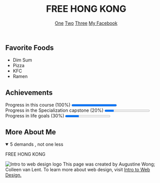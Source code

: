 <html lang="en">
  
<body>
  <header>
    <h1>FREE HONG KONG</h1>
    <nav>
      <a href="http://www.coursera.org" target="_blank">One</a>
      <a href="https://www.edx.org/" target="_blank">Two</a>
      <a href="https://www.udacity.com/" target="_blank">Three</a>
      <a href="https://www.facebook.com/Augustine.w/" target="_blank">My Facebook</a>
    </nav>
  </header>

  <section>
    <h2>Favorite Foods</h2>
    <ul>
      <li>Dim Sum</li>
      <li>Pizza</li>
      <li>KFC</li>
      <li>Ramen</li>
    </ul>
  </section>

  <section>
    <h2>Achievements</h2>
    <p>Progress in this course (100%)
      <progress value="1"></progress><br> Progress in the Specialization capstone (20%)
      <progress value="20" max="100"></progress><br> Progress in life goals (30%)
      <progress value="30" max="100"></progress>
    </p>
  </section>

  <section>
    <h2>More About Me</h2>
    <details open>
      <summary>5 demands , not one less</summary>
      <p>FREE HONG KONG </p>
    </details>
  </section>

  <footer>
    <p>
      <img src="http://www.intro-webdesign.com/images/newlogo.png" alt="Intro to web design logo"> This page was created by Augustine Wong; Colleen van Lent. To learn more about web design, visit <a href="http://www.intro-webdesign.com/">Intro to Web Design.</a>
    </p>
  </footer>

</body>

</html>
